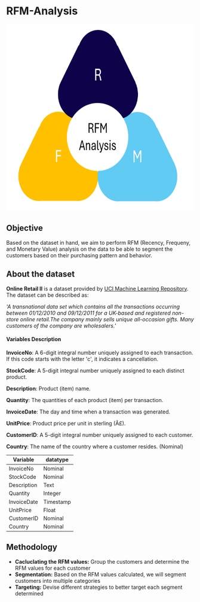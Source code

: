 # RFM-Analysis

<span style="display:block;text-align:center"><img src="https://github.com/MohammedHani98/RFM-Analysis/blob/main/RFM_Logo.png?raw=true" style="width:600px;height:500px;" alt="RFM"></span>

## Objective

Based on the dataset in hand, we aim to perform RFM (Recency, Frequeny, and Monetary Value) analysis on the data to be able to segment the customers based on their purchasing pattern and behavior.

## About the dataset

**Online Retail II** is a dataset provided by <a href = "https://archive.ics.uci.edu/dataset/502/online+retail+ii">UCI Machine Learning Repository</a>. The dataset can be described as:

*'A transnational data set which contains all the transactions occurring between 01/12/2010 and 09/12/2011 for a UK-based and registered non-store online retail.The company mainly sells unique all-occasion gifts. Many customers of the company are wholesalers.'*

#### Variables Description
**InvoiceNo**: A 6-digit integral number uniquely assigned to each transaction. If this code starts with the letter 'c', it indicates a cancellation.

**StockCode**: A 5-digit integral number uniquely assigned to each distinct product.

**Description**: Product (item) name.

**Quantity**: The quantities of each product (item) per transaction.

**InvoiceDate**: The day and time when a transaction was generated.

**UnitPrice**: Product price per unit in sterling (Â£).

**CustomerID**: A 5-digit integral number uniquely assigned to each customer.

**Country**: The name of the country where a customer resides. (Nominal)

| Variable | datatype |
|----------|----------|
| InvoiceNo | Nominal |
| StockCode | Nominal |
| Description | Text |
| Quantity | Integer |
| InvoiceDate | Timestamp |
| UnitPrice | Float |
| CustomerID | Nominal |
| Country | Nominal |

## Methodology

- **Cacluclating the RFM values:** Group the customers and determine the RFM values for each customer
- **Segmentation:** Based on the RFM values calculated, we will segment customers into multiple categories
- **Targeting:** Devise different strategies to better target each segment determined
